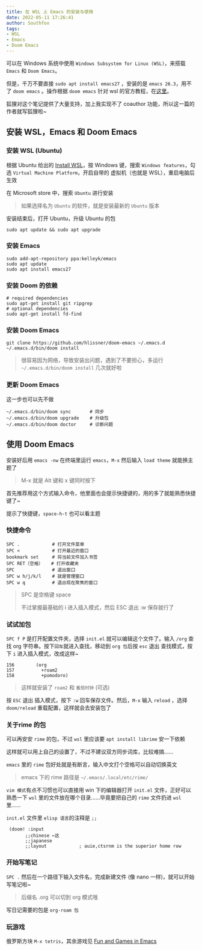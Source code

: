 ```yaml
---
title: 在 WSL 上 Emacs 的安装与使用
date: 2022-05-11 17:26:41
author: Southfox
tags:
- WSL
- Emacs
- Doom Emacs
---
```


可以在 Windows 系统中使用 `Windows Subsystem for Linux (WSL)`，来搭载 `Emacs` 和 `Doom Emacs`。

但是，千万不要直接 `sudo apt install emacs27`   ，安装的是 `emacs 26.3`，用不了 `doom emacs` 。操作根据 `doom emacs` 针对 wsl 的官方教程，在[这里](https://github.com/doomemacs/doomemacs/blob/master/docs/getting_started.org#with-wsl--ubuntu-1804-lts)。

狐狸对这个笔记提供了大量支持，加上我实现不了 coauthor 功能，所以这一篇的作者就写狐狸啦~

<!--more-->

## 安装 WSL，Emacs 和 Doom Emacs
### 安装 WSL (Ubuntu)
根据 Ubuntu 给出的 [Install WSL](https://ubuntu.com/tutorials/install-ubuntu-on-wsl2-on-windows-11-with-gui-support#2-install-wsl)，按 Windows 键，搜索 `Windows features`，勾选 `Virtual Machine Platform`，开启自带的 虚拟机（也就是 WSL），重启电脑后生效

在 Microsoft store 中，搜索 `Ubuntu` 进行安装

> 如果选择名为  `Ubuntu` 的软件，就是安装最新的 `Ubuntu` 版本


安装结束后，打开 Ubuntu，升级 Ubuntu 的包                                               

   ```shell
   sudo apt update && sudo apt upgrade
   ```

### 安装 Emacs

   ```shell
   sudo add-apt-repository ppa:kelleyk/emacs
   sudo apt update
   sudo apt install emacs27                     
   ```

### 安装 Doom 的依赖                                                     

   ```shell
   # required dependencies
   sudo apt-get install git ripgrep
   # optional dependencies
   sudo apt-get install fd-find
   ```

### 安装 Doom Emacs

```shell
git clone https://github.com/hlissner/doom-emacs ~/.emacs.d
~/.emacs.d/bin/doom install
```

> 很容易因为网络，导致安装出问题，遇到了不要担心，多运行 `~/.emacs.d/bin/doom install` 几次就好啦

### 更新 Doom Emacs
这一步也可以先不做
```shell
~/.emacs.d/bin/doom sync       # 同步
~/.emacs.d/bin/doom upgrade    # 升级包
~/.emacs.d/bin/doom doctor     # 诊断问题
```
## 使用 Doom Emacs
安装好后用 `emacs -nw` 在终端里运行 `emacs`，`M-x` 然后输入 `load theme`  就能换主题了

> M-x 就是 Alt 键和 x 键同时按下

首先推荐用这个方式输入命令，他里面也会提示快捷键的，用的多了就能熟悉快捷键了~

提示了快捷键，`space-h-t` 也可以看主题

###  快捷命令

```
SPC .            # 打开文件菜单
SPC <            # 打开最近的窗口
bookmark set     # 将当前文件加入书签
SPC RET（空格）   # 打开收藏夹
SPC              # 退出窗口
SPC w h/j/k/l    # 就是管理窗口
SPC w q          # 退出现在聚焦的窗口
```

> SPC 是空格键 space
>
> 不过掌握最基础的 i 进入插入模式，然后 ESC 退出 :w 保存就行了

###  试试加包

`SPC f P` 是打开配置文件夹，选择 `init.el` 就可以编辑这个文件了。输入 `/org` 查找 org 字符串。按下`回车`就进入查找，移动到 `org 包`后按 `esc` 退出 查找模式，按下 `i` 进入插入模式，改成这样~

```elisp
156        (org
157          +roam2
158          +pomodoro)
```

> 这样就安装了 `roam2` 和 `番茄时钟` (可选)


按 `ESC` 退出 插入模式，按下 `:w` 回车保存文件。然后，`M-x` 输入 `reload` ，选择 `doom/reload` 重载配置，这样就会去安装包了


### 关于rime 的包

可以再安安 `rime` 的包，不过 `wsl` 里应该要 `apt install librime` 安一下依赖

这样就可以用上自己的设置了，不过不建议双方同步词库，比较难搞……

`emacs` 里的 `rime` 包好处就是有断言，输入中文打个空格可以自动切换英文

> emacs 下的 rime 路径是 `~/.emacs/.local/etc/rime/`

`vim 模式`有点不习惯也可以直接用 win 下的编辑器打开 `init.el` 文件，正好可以熟悉一下 `wsl` 里的文件放在哪个目录......毕竟要把自己的 `rime` 文件扔进 `wsl`  里……

`init.el` 文件里 `elisp 语言`的注释是 `;;` 

```
 (doom! :input
       ;;chinese ←这
       ;;japanese
       ;;layout            ; auie,ctsrnm is the superior home row
```


### 开始写笔记

`SPC .` 然后在一个路径下输入文件名，完成新建文件 (像 nano 一样)，就可以开始写笔记啦~

> 后缀名 .org 可以切到 org 模式哦

写日记需要的包是 `org-roam 包`

### 玩游戏

俄罗斯方块  `M-x tetris`，其余游戏见 [Fun and Games in Emacs](https://www.masteringemacs.org/article/fun-games-in-emacs)